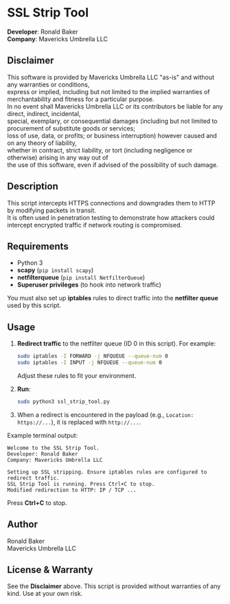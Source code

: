 # SSL Strip Tool

**Developer**: Ronald Baker  
**Company**: Mavericks Umbrella LLC  

## Disclaimer

This software is provided by Mavericks Umbrella LLC "as-is" and without any warranties or conditions,  
express or implied, including but not limited to the implied warranties of merchantability and fitness for a particular purpose.  
In no event shall Mavericks Umbrella LLC or its contributors be liable for any direct, indirect, incidental,  
special, exemplary, or consequential damages (including but not limited to procurement of substitute goods or services;  
loss of use, data, or profits; or business interruption) however caused and on any theory of liability,  
whether in contract, strict liability, or tort (including negligence or otherwise) arising in any way out of  
the use of this software, even if advised of the possibility of such damage.

## Description

This script intercepts HTTPS connections and downgrades them to HTTP by modifying packets in transit.  
It is often used in penetration testing to demonstrate how attackers could intercept encrypted traffic if network routing is compromised.

## Requirements

- Python 3  
- **scapy** (`pip install scapy`)  
- **netfilterqueue** (`pip install NetfilterQueue`)  
- **Superuser privileges** (to hook into network traffic)  

You must also set up **iptables** rules to direct traffic into the **netfilter queue** used by this script.

## Usage

1. **Redirect traffic** to the netfilter queue (ID 0 in this script). For example:
   ```bash
   sudo iptables -I FORWARD -j NFQUEUE --queue-num 0
   sudo iptables -I INPUT -j NFQUEUE --queue-num 0
   ```
   Adjust these rules to fit your environment.  

2. **Run**:
   ```bash
   sudo python3 ssl_strip_tool.py
   ```
3. When a redirect is encountered in the payload (e.g., `Location: https://...`), it is replaced with `http://...`.

Example terminal output:
```
Welcome to the SSL Strip Tool.
Developer: Ronald Baker
Company: Mavericks Umbrella LLC

Setting up SSL stripping. Ensure iptables rules are configured to redirect traffic.
SSL Strip Tool is running. Press Ctrl+C to stop.
Modified redirection to HTTP: IP / TCP ...
```

Press **Ctrl+C** to stop.

## Author

Ronald Baker  
Mavericks Umbrella LLC

## License & Warranty

See the **Disclaimer** above. This script is provided without warranties of any kind. Use at your own risk.
```